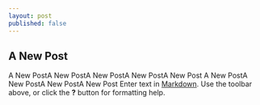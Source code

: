 ```yaml
---
layout: post
published: false
---
```

## A New Post
A New PostA New PostA New PostA New PostA New Post
A New PostA New PostA New PostA New Post
Enter text in [Markdown](http://daringfireball.net/projects/markdown/). Use the toolbar above, or click the **?** button for formatting help.
